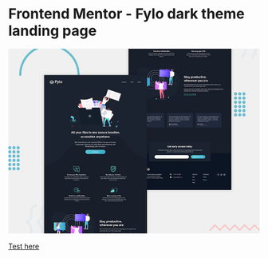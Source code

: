 # Frontend Mentor - Fylo dark theme landing page

![Design preview for the Fylo dark theme landing page challenge](./design/desktop-preview.jpg)


[Test here](https://brave-kare-00ba0e.netlify.app/)
